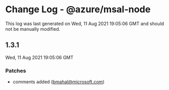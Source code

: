 # Change Log - @azure/msal-node

This log was last generated on Wed, 11 Aug 2021 19:05:06 GMT and should not be manually modified.

<!-- Start content -->

## 1.3.1

Wed, 11 Aug 2021 19:05:06 GMT

### Patches

- comments added (bmahal@microsoft.com)
